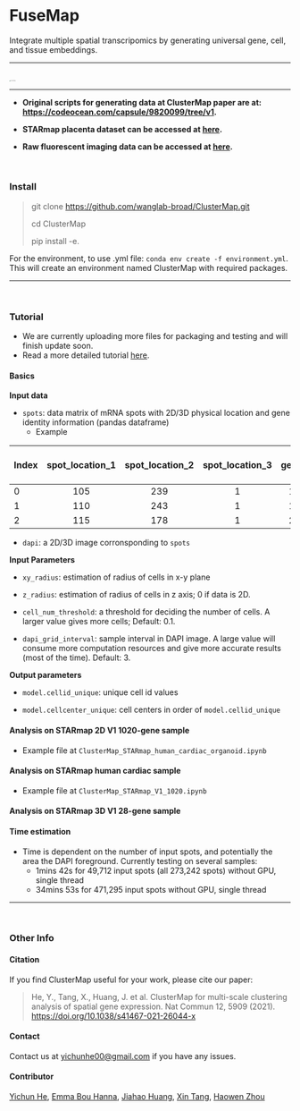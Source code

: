 # FuseMap

Integrate multiple spatial transcripomics by generating universal gene, cell, and tissue embeddings.

***
<br >

<img src="./datasets/FeaturedImage.jpg" alt="FeaturedImage" style="zoom:10%;" />

***


- **Original scripts for generating data at ClusterMap paper are at: https://codeocean.com/capsule/9820099/tree/v1.**

- **STARmap placenta dataset can be accessed at [here](./datasets/STARmap_placenta/README.md).**

- **Raw fluorescent imaging data can be accessed at [here](./datasets/RawImage/README.md).**



<br >

### Install


> git clone https://github.com/wanglab-broad/ClusterMap.git
> 
> cd ClusterMap
> 
>pip install -e.

For the environment, to use .yml file:
`conda env create -f environment.yml`. This will create an environment named ClusterMap with required packages.
***

<br >

### Tutorial

- We are currently uploading more files for packaging and testing and will finish update soon.
- Read a more detailed tutorial [here](./Tutorial.md).

#### Basics

**Input data**

- `spots`: data matrix of mRNA spots with 2D/3D physical location and gene identity information (pandas dataframe)
  - Example

| Index | spot_location_1 | spot_location_2 | spot_location_3 | gene | Optional other info: gene_name |
| ----- | :-------------: | :-------------: | :-------------: | :--: | :----------------------------: |
| 0     |       105       |       239       |        1        |  1   |            Syndig1l            |
| 1     |       110       |       243       |        1        |  1   |            Syndig1l            |
| 2     |       115       |       178       |        1        |  2   |             Acot13             |

- `dapi`: a 2D/3D image corronsponding to `spots`



**Input Parameters**

- `xy_radius`: estimation of radius of cells in x-y plane

- `z_radius`: estimation of radius of cells in z axis; 0 if data is 2D.

- `cell_num_threshold`:  a threshold for deciding the number of cells. A larger value gives more cells; Default: 0.1.

- `dapi_grid_interval`: sample interval in DAPI image. A large value will consume more computation resources and give more accurate results (most of the time). Default: 3.



**Output parameters**

- `model.cellid_unique`: unique cell id values

- `model.cellcenter_unique`:  cell centers in order of `model.cellid_unique`

#### 

#### Analysis on STARmap 2D V1 1020-gene sample

- Example file at `ClusterMap_STARmap_human_cardiac_organoid.ipynb`



#### Analysis on STARmap human cardiac sample

- Example file at `ClusterMap_STARmap_V1_1020.ipynb`



#### Analysis on STARmap 3D V1 28-gene sample



#### Time estimation

- Time is dependent on the number of input spots, and potentially the area the DAPI foreground. Currently testing on several samples: 
  - 1mins 42s for 49,712 input spots (all 273,242 spots) without GPU, single thread
  - 34mins 53s for 471,295 input spots without GPU, single thread

***

<br >

### Other Info

#### Citation

If you find ClusterMap useful for your work, please cite our paper: 

> He, Y., Tang, X., Huang, J. et al. ClusterMap for multi-scale clustering analysis of spatial gene expression. Nat Commun 12, 5909 (2021). https://doi.org/10.1038/s41467-021-26044-x

#### Contact

Contact us at yichunhe00@gmail.com if you have any issues.

#### Contributor
[Yichun He](https://github.com/yichunher), 
[Emma Bou Hanna](https://github.com/EmmaBouhanna), 
[Jiahao Huang](https://github.com/jiahaoh), 
[Xin Tang](https://github.com/xintangg),
[Haowen Zhou](https://github.com/Pixel-Dream)
